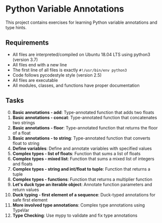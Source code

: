 # Python Variable Annotations

This project contains exercises for learning Python variable annotations and type hints.

## Requirements

- All files are interpreted/compiled on Ubuntu 18.04 LTS using python3 (version 3.7)
- All files end with a new line
- The first line of all files is exactly `#!/usr/bin/env python3`
- Code follows pycodestyle style (version 2.5)
- All files are executable
- All modules, classes, and functions have proper documentation

## Tasks

0. **Basic annotations - add**: Type-annotated function that adds two floats
1. **Basic annotations - concat**: Type-annotated function that concatenates two strings
2. **Basic annotations - floor**: Type-annotated function that returns the floor of a float
3. **Basic annotations - to string**: Type-annotated function that converts float to string
4. **Define variables**: Define and annotate variables with specified values
5. **Complex types - list of floats**: Function that sums a list of floats
6. **Complex types - mixed list**: Function that sums a mixed list of integers and floats
7. **Complex types - string and int/float to tuple**: Function that returns a tuple
8. **Complex types - functions**: Function that returns a multiplier function
9. **Let's duck type an iterable object**: Annotate function parameters and return values
10. **Duck typing - first element of a sequence**: Duck-typed annotations for safe first element
11. **More involved type annotations**: Complex type annotations using TypeVar
12. **Type Checking**: Use mypy to validate and fix type annotations
